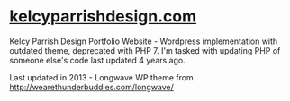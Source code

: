 # [kelcyparrishdesign.com](http://kelcyparrishdesign.com/)
Kelcy Parrish Design Portfolio Website - Wordpress implementation with outdated theme, deprecated with PHP 7. I'm tasked with updating PHP of someone else's code last updated 4 years ago. 

Last updated in 2013 - Longwave WP theme from http://wearethunderbuddies.com/longwave/

